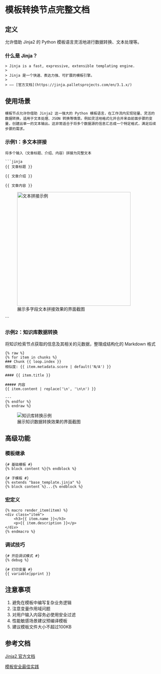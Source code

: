 # 模板转换节点完整文档

## 定义
允许借助 Jinja2 的 Python 模板语言灵活地进行数据转换、文本处理等。

### 什么是 Jinja？
```
> Jinja is a fast, expressive, extensible templating engine.
> 
> Jinja 是一个快速、表达力强、可扩展的模板引擎。
> 
> —— [官方文档](https://jinja.palletsprojects.com/en/3.1.x/)
```

## 使用场景
```
模板节点允许你借助 Jinja2 这一强大的 Python 模板语言，在工作流内实现轻量、灵活的数据转换，适用于文本处理、JSON 转换等情景。例如灵活地格式化并合并来自前面步骤的变量，创建出单一的文本输出。这非常适合于将多个数据源的信息汇总成一个特定格式，满足后续步骤的需求。
```

### 示例1：多文本拼接
```
将多个输入（文章标题、介绍、内容）拼接为完整文本

```jinja
{{ 文章标题 }}

{{ 文章介绍 }}

{{ 文章内容 }}
```

<figure>
<img src="path/to/image209.png" alt="文本拼接示例" width="375">
<figcaption>展示多字段文本拼接效果的界面截图</figcaption>
</figure>
```

### 示例2：知识库数据转换
将知识检索节点获取的信息及其相关的元数据，整理成结构化的 Markdown 格式

```jinja
{% raw %}
{% for item in chunks %}
### Chunk {{ loop.index }} 
相似度: {{ item.metadata.score | default('N/A') }}

#### {{ item.title }}

##### 内容
{{ item.content | replace('\n', '\n\n') }}

---
{% endfor %}
{% endraw %}
```

<figure>
<img src="path/to/image210.png" alt="知识库转换示例">
<figcaption>展示知识数据转换效果的界面截图</figcaption>
</figure>

## 高级功能
### 模板继承
```jinja
{# 基础模板 #}
{% block content %}{% endblock %}

{# 子模板 #}
{% extends "base_template.jinja" %}
{% block content %}...{% endblock %}
```

### 宏定义
```jinja
{% macro render_item(item) %}
<div class="item">
    <h3>{{ item.name }}</h3>
    <p>{{ item.description }}</p>
</div>
{% endmacro %}
```

### 调试技巧
```jinja
{# 开启调试模式 #}
{% debug %}

{# 打印变量 #}
{{ variable|pprint }}
```

## 注意事项
1. 避免在模板中编写复杂业务逻辑
2. 注意变量作用域问题
3. 对用户输入内容务必使用安全过滤
4. 性能敏感场景建议预编译模板
5. 建议模板文件大小不超过100KB

## 参考文档
[Jinja2 官方文档](https://jinja.palletsprojects.com/en/3.1.x/templates/)

[模板安全最佳实践](https://jinja.palletsprojects.com/en/3.1.x/sandbox/)
